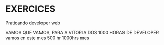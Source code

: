 # EXERCICES
Praticando developer web

VAMOS QUE VAMOS, PARA A VITORIA DOS 1000 HORAS DE DEVELOPER
vamos en este mes 500 hr 1000hrs mes